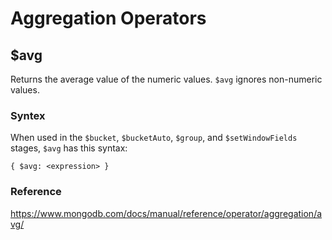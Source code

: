 # Aggregation Operators

## $avg
Returns the average value of the numeric values. 
```$avg```
 ignores non-numeric values.

 ### Syntex
 When used in the ```$bucket```, ```$bucketAuto```, ```$group```, and ```$setWindowFields``` stages, 
```$avg```
 has this syntax:

 ```javasctipt
{ $avg: <expression> }
 ```

 ### Reference
 https://www.mongodb.com/docs/manual/reference/operator/aggregation/avg/